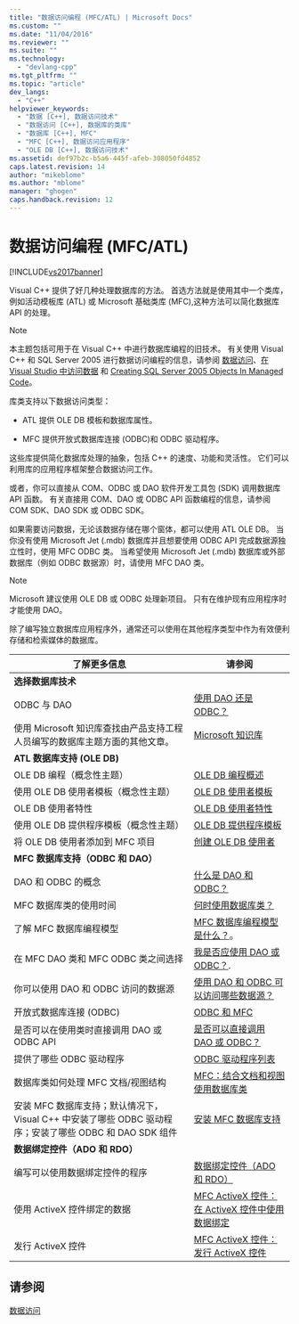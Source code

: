 ```yaml
---
title: "数据访问编程 (MFC/ATL) | Microsoft Docs"
ms.custom: ""
ms.date: "11/04/2016"
ms.reviewer: ""
ms.suite: ""
ms.technology: 
  - "devlang-cpp"
ms.tgt_pltfrm: ""
ms.topic: "article"
dev_langs: 
  - "C++"
helpviewer_keywords: 
  - "数据 [C++], 数据访问技术"
  - "数据访问 [C++], 数据库的类库"
  - "数据库 [C++], MFC"
  - "MFC [C++], 数据访问应用程序"
  - "OLE DB [C++], 数据访问技术"
ms.assetid: def97b2c-b5a6-445f-afeb-308050fd4852
caps.latest.revision: 14
author: "mikeblome"
ms.author: "mblome"
manager: "ghogen"
caps.handback.revision: 12
---
```

# 数据访问编程 (MFC/ATL)
[!INCLUDE[vs2017banner](../assembler/inline/includes/vs2017banner.md)]

Visual C\+\+ 提供了好几种处理数据库的方法。  首选方法就是使用其中一个类库，例如活动模板库 \(ATL\) 或 Microsoft 基础类库 \(MFC\),这种方法可以简化数据库 API 的处理。  
  
> [!NOTE]
>  本主题包括可用于在 Visual C\+\+ 中进行数据库编程的旧技术。  有关使用 Visual C\+\+ 和 SQL Server 2005 进行数据访问编程的信息，请参阅 [数据访问](../dotnet/data-access-using-adonet-cpp-cli.md)、[在 Visual Studio 中访问数据](../Topic/Accessing%20data%20in%20Visual%20Studio.md) 和 [Creating SQL Server 2005 Objects In Managed Code](http://msdn.microsoft.com/zh-cn/5358a825-e19b-49aa-8214-674ce5fed1da)。  
  
 库类支持以下数据访问类型：  
  
-   ATL 提供 OLE DB 模板和数据库属性。  
  
-   MFC 提供开放式数据库连接 \(ODBC\)和 ODBC 驱动程序。  
  
 这些库提供简化数据库处理的抽象，包括 C\+\+ 的速度、功能和灵活性。  它们可以利用库的应用程序框架整合数据访问工作。  
  
 或者，你可以直接从 COM、ODBC 或 DAO 软件开发工具包 \(SDK\) 调用数据库 API 函数。  有关直接用 COM、DAO 或 ODBC API 函数编程的信息，请参阅 COM SDK、DAO SDK 或 ODBC SDK。  
  
 如果需要访问数据，无论该数据存储在哪个窗体，都可以使用 ATL OLE DB。  当你没有使用 Microsoft Jet \(.mdb\) 数据库并且想要使用 ODBC API 完成数据源独立性时，使用 MFC ODBC 类。  当希望使用 Microsoft Jet \(.mdb\) 数据库或外部数据库（例如 ODBC 数据源）时，请使用 MFC DAO 类。  
  
> [!NOTE]
>  Microsoft 建议使用 OLE DB 或 ODBC 处理新项目。  只有在维护现有应用程序时才能使用 DAO。  
  
 除了编写独立数据库应用程序外，通常还可以使用在其他程序类型中作为有效便利存储和检索媒体的数据库。  
  
|了解更多信息|请参阅|  
|------------|---------|  
|**选择数据库技术**||  
|ODBC 与  DAO|[使用 DAO 还是 ODBC？](../data/should-i-use-dao-or-odbc-q.md)|  
|使用 Microsoft 知识库查找由产品支持工程人员编写的数据库主题方面的其他文章。|[Microsoft 知识库](../data/where-can-i-find-microsoft-knowledge-base-articles-on-database-topics-q.md)|  
|**ATL 数据库支持 \(OLE DB\)**||  
|OLE DB 编程（概念性主题）|[OLE DB 编程概述](../data/oledb/ole-db-programming-overview.md)|  
|使用 OLE DB 使用者模板（概念性主题）|[OLE DB 使用者模板](../data/oledb/ole-db-consumer-templates-cpp.md)|  
|OLE DB 使用者特性|[OLE DB 使用者特性](../windows/ole-db-consumer-attributes.md)|  
|使用 OLE DB 提供程序模板（概念性主题）|[OLE DB 提供程序模板](../data/oledb/ole-db-provider-templates-cpp.md)|  
|将 OLE DB 使用者添加到 MFC 项目|[创建 OLE DB 使用者](../data/oledb/creating-an-ole-db-consumer.md)|  
|**MFC 数据库支持（ODBC 和 DAO）**||  
|DAO 和 ODBC 的概念|[什么是 DAO 和 ODBC？](../data/what-are-dao-and-odbc-q.md)|  
|MFC 数据库类的使用时间|[何时使用数据库类？](../data/when-should-i-use-the-database-classes-q.md)|  
|了解 MFC 数据库编程模型|[MFC 数据库编程模型是什么？](../data/what-is-the-mfc-database-programming-model-q.md)。|  
|在 MFC DAO 类和 MFC ODBC 类之间选择|[我是否应使用 DAO 或 ODBC？](../data/should-i-use-dao-or-odbc-q.md).|  
|你可以使用 DAO 和 ODBC 访问的数据源|[使用 DAO 和 ODBC 可以访问哪些数据源？](../data/what-data-sources-can-i-access-with-dao-and-odbc-q.md)|  
|开放式数据库连接 \(ODBC\)|[ODBC 和 MFC](../data/odbc/odbc-and-mfc.md)|  
|是否可以在使用类时直接调用 DAO 或 ODBC API|[是否可以直接调用 DAO 或 ODBC？](../data/can-i-call-dao-or-odbc-directly-q.md)|  
|提供了哪些 ODBC 驱动程序|[ODBC 驱动程序列表](../data/odbc/odbc-driver-list.md)|  
|数据库类如何处理 MFC 文档\/视图结构|[MFC：结合文档和视图使用数据库类](../data/mfc-using-database-classes-with-documents-and-views.md)|  
|安装 MFC 数据库支持；默认情况下，Visual C\+\+ 中安装了哪些 ODBC 驱动程序；安装了哪些 ODBC 和 DAO SDK 组件|[安装 MFC 数据库支持](../data/installing-mfc-database-support.md)|  
|**数据绑定控件（ADO 和 RDO）**||  
|编写可以使用数据绑定控件的程序|[数据绑定控件（ADO 和 RDO）](../data/ado-rdo/data-bound-controls-ado-and-rdo.md)|  
|使用 ActiveX 控件绑定的数据|[MFC ActiveX 控件：在 ActiveX 控件中使用数据绑定](../mfc/mfc-activex-controls-using-data-binding-in-an-activex-control.md)|  
|发行 ActiveX 控件|[MFC ActiveX 控件：发行 ActiveX 控件](../mfc/mfc-activex-controls-distributing-activex-controls.md)|  
  
## 请参阅  
 [数据访问](../Topic/Data%20Access%20in%20Visual%20C++.md)